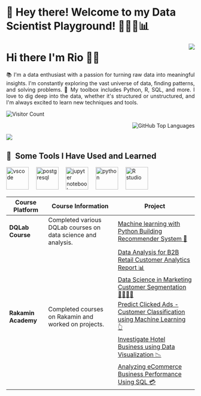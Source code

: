 # 👋 Hey there! Welcome to my Data Scientist Playground! 👨‍💻🔬📊


<img align='right' src = "https://github-readme-stats.vercel.app/api?username=riyouuyt&show_icons=true&theme=radical">

# Hi there I'm Rio 🧑🏻


<p align="justify">
  📚 I'm a data enthusiast with a passion for turning raw data into meaningful insights. I'm constantly exploring the vast universe of data, finding patterns, and solving problems.
🔬 My toolbox includes Python, R, SQL, and more. I love to dig deep into the data, whether it's structured or unstructured, and I'm always excited to learn new techniques and tools.


</p>


![Visitor Count](https://profile-counter.glitch.me/%7Briyouuyt%7D/count.svg)

<!-- ## 👁‍🗨 Most language -->
<p align="right">
  <img src="https://github-readme-stats.vercel.app/api/top-langs/?username=riyouuyt&layout=compact&theme=blue-green" alt="GitHub Top Languages">
</p>



![](http://github-profile-summary-cards.vercel.app/api/cards/profile-details?username=riyouuyt&theme=radical)



<h2> 🚀 &nbsp;Some Tools I Have Used and Learned</h2>
<p align="left">
<img src="https://cdn.jsdelivr.net/gh/devicons/devicon/icons/vscode/vscode-original.svg" alt="vscode" width="60" height="60"/>
&nbsp;&nbsp;&nbsp;
<img src="https://cdn.jsdelivr.net/gh/devicons/devicon/icons/postgresql/postgresql-original.svg" alt="postgresql" width="60" height="60"/>
&nbsp;&nbsp;&nbsp;
<img src="https://cdn.jsdelivr.net/gh/devicons/devicon/icons/jupyter/jupyter-original.svg" alt="jupyter notebook" width="60" height="60"/>  
&nbsp;&nbsp;&nbsp;
<img src="https://cdn.jsdelivr.net/gh/devicons/devicon/icons/python/python-original.svg" alt="python" width="60" height="60"/>
&nbsp;&nbsp;&nbsp;
<img src="https://cdn.jsdelivr.net/gh/devicons/devicon/icons/rstudio/rstudio-original.svg" alt="R studio" width="60" height="60"/>
</p>



| Course Platform | Course Information | Project |
|-----------------|-------------------|---------|
| **DQLab Course** | Completed various DQLab courses on data science and analysis. | [Machine learning with Python Building Recommender System 🤖](https://github.com/riyouuyt/DQlab-Course/tree/master/Project/Python/Project%20Machine%20learning%20with%20Python%20Building%20Recommender%20System) |
| | | [Data Analysis for B2B Retail Customer Analytics Report 📊](https://github.com/riyouuyt/DQlab-Course/tree/master/Project/SQL/Project%20Data%20Analysis%20for%20B2B%20Retail%20Customer%20Analytics%20Report) |
| | | [Data Science in Marketing Customer Segmentation 👨‍👩‍👧‍👦](https://github.com/riyouuyt/DQlab-Course/tree/master/All%20Modules/Python/Applied%20Data%20Science%20In%20Industry/Data%20Science%20in%20Marketing%20Customer%20Segmentation) |
| **Rakamin Academy** | Completed courses on Rakamin and worked on projects. | [Predict Clicked Ads - Customer Classification using Machine Learning 👆](https://github.com/riyouuyt/Predict-Clicked-Ads-Customer-Classification-by-using-Machine-Learning) |
| | | [Investigate Hotel Business using Data Visualization 📉](https://github.com/riyouuyt/Investigate-Hotel-Business-using-Data-Visualization) |
| | | [Analyzing eCommerce Business Performance Using SQL 💳](https://github.com/riyouuyt/Analyzing-eCommerce-Business-Performance-Using-SQL) |
